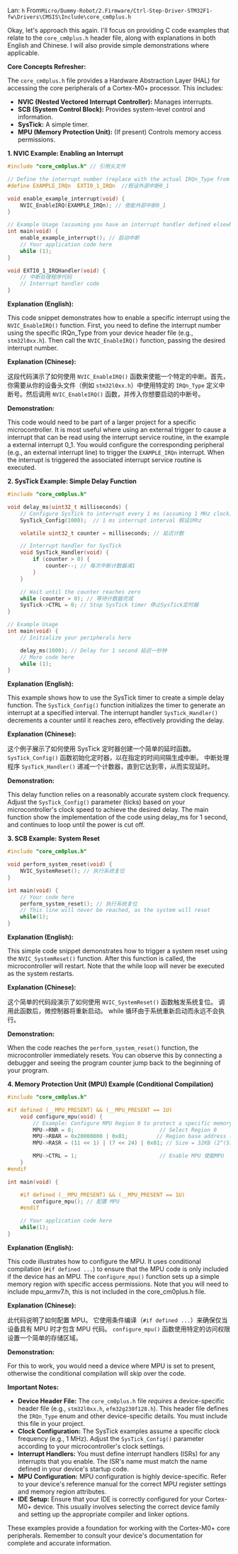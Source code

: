Lan: `h` From`Micro/Dummy-Robot/2.Firmware/Ctrl-Step-Driver-STM32F1-fw\Drivers\CMSIS\Include\core_cm0plus.h`

Okay, let's approach this again.  I'll focus on providing C code examples that relate to the `core_cm0plus.h` header file, along with explanations in both English and Chinese.  I will also provide simple demonstrations where applicable.

**Core Concepts Refresher:**

The `core_cm0plus.h` file provides a Hardware Abstraction Layer (HAL) for accessing the core peripherals of a Cortex-M0+ processor. This includes:

*   **NVIC (Nested Vectored Interrupt Controller):** Manages interrupts.
*   **SCB (System Control Block):**  Provides system-level control and information.
*   **SysTick:** A simple timer.
*   **MPU (Memory Protection Unit):** (If present) Controls memory access permissions.

**1. NVIC Example: Enabling an Interrupt**

```c
#include "core_cm0plus.h" // 引用头文件

// Define the interrupt number (replace with the actual IRQn_Type from your device header)
#define EXAMPLE_IRQn  EXTI0_1_IRQn  //假设外部中断0_1

void enable_example_interrupt(void) {
    NVIC_EnableIRQ(EXAMPLE_IRQn); // 使能外部中断0_1
}

// Example Usage (assuming you have an interrupt handler defined elsewhere)
int main(void) {
    enable_example_interrupt(); // 启动中断
    // Your application code here
    while (1);
}

void EXTI0_1_IRQHandler(void) {
    // 中断处理程序代码
    // Interrupt handler code
}
```

**Explanation (English):**

This code snippet demonstrates how to enable a specific interrupt using the `NVIC_EnableIRQ()` function. First, you need to define the interrupt number using the specific IRQn_Type from your device header file (e.g., `stm32l0xx.h`). Then call the `NVIC_EnableIRQ()` function, passing the desired interrupt number.

**Explanation (Chinese):**

这段代码演示了如何使用 `NVIC_EnableIRQ()` 函数来使能一个特定的中断。首先，你需要从你的设备头文件（例如 `stm32l0xx.h`）中使用特定的 `IRQn_Type` 定义中断号。然后调用 `NVIC_EnableIRQ()` 函数，并传入你想要启动的中断号。

**Demonstration:**

This code would need to be part of a larger project for a specific microcontroller. It is most useful where using an external trigger to cause a interrupt that can be read using the interrupt service routine, in the example a external interrupt 0_1. You would configure the corresponding peripheral (e.g., an external interrupt line) to trigger the `EXAMPLE_IRQn` interrupt. When the interrupt is triggered the associated interrupt service routine is executed.

**2. SysTick Example: Simple Delay Function**

```c
#include "core_cm0plus.h"

void delay_ms(uint32_t milliseconds) {
    // Configure SysTick to interrupt every 1 ms (assuming 1 MHz clock)
    SysTick_Config(1000);  // 1 ms interrupt interval 假设1Mhz

    volatile uint32_t counter = milliseconds; // 延迟计数

    // Interrupt handler for SysTick
    void SysTick_Handler(void) {
        if (counter > 0) {
            counter--; // 每次中断计数器减1
        }
    }

    // Wait until the counter reaches zero
    while (counter > 0); // 等待计数器完成
    SysTick->CTRL = 0; // Stop SysTick timer 停止SysTick定时器
}

// Example Usage
int main(void) {
    // Initialize your peripherals here

    delay_ms(1000); // Delay for 1 second 延迟一秒钟
    // More code here
    while (1);
}

```

**Explanation (English):**

This example shows how to use the SysTick timer to create a simple delay function. The `SysTick_Config()` function initializes the timer to generate an interrupt at a specified interval. The interrupt handler `SysTick_Handler()` decrements a counter until it reaches zero, effectively providing the delay.

**Explanation (Chinese):**

这个例子展示了如何使用 SysTick 定时器创建一个简单的延时函数。`SysTick_Config()` 函数初始化定时器，以在指定的时间间隔生成中断。 中断处理程序 `SysTick_Handler()` 递减一个计数器，直到它达到零，从而实现延时。

**Demonstration:**

This delay function relies on a reasonably accurate system clock frequency. Adjust the `SysTick_Config()` parameter (ticks) based on your microcontroller's clock speed to achieve the desired delay.  The main function show the implementation of the code using delay_ms for 1 second, and continues to loop until the power is cut off.

**3. SCB Example: System Reset**

```c
#include "core_cm0plus.h"

void perform_system_reset(void) {
    NVIC_SystemReset(); // 执行系统复位
}

int main(void) {
    // Your code here
    perform_system_reset(); // 执行系统复位
    // This line will never be reached, as the system will reset
    while(1);
}
```

**Explanation (English):**

This simple code snippet demonstrates how to trigger a system reset using the `NVIC_SystemReset()` function. After this function is called, the microcontroller will restart. Note that the while loop will never be executed as the system restarts.

**Explanation (Chinese):**

这个简单的代码段演示了如何使用 `NVIC_SystemReset()` 函数触发系统复位。 调用此函数后，微控制器将重新启动。 while 循环由于系统重新启动而永远不会执行。

**Demonstration:**

When the code reaches the `perform_system_reset()` function, the microcontroller immediately resets.  You can observe this by connecting a debugger and seeing the program counter jump back to the beginning of your program.

**4. Memory Protection Unit (MPU) Example (Conditional Compilation)**

```c
#include "core_cm0plus.h"

#if defined (__MPU_PRESENT) && (__MPU_PRESENT == 1U)
    void configure_mpu(void) {
        // Example: Configure MPU Region 0 to protect a specific memory area
        MPU->RNR = 0;                           // Select Region 0
        MPU->RBAR = 0x20000000 | 0x01;         // Region base address (e.g., start of RAM) and VALID bit 设置区域基地址
        MPU->RASR = (11 << 1) | (7 << 24) | 0x01; // Size = 32KB (2^(Size+1)), Full access, Enable  设置区域大小、权限和使能

        MPU->CTRL = 1;                          // Enable MPU 使能MPU
    }
#endif

int main(void) {

    #if defined (__MPU_PRESENT) && (__MPU_PRESENT == 1U)
        configure_mpu(); // 配置 MPU
    #endif

    // Your application code here
    while(1);
}
```

**Explanation (English):**

This code illustrates how to configure the MPU.  It uses conditional compilation (`#if defined ...`) to ensure that the MPU code is only included if the device has an MPU. The `configure_mpu()` function sets up a simple memory region with specific access permissions. Note that you will need to include mpu_armv7.h, this is not included in the core_cm0plus.h file.

**Explanation (Chinese):**

此代码说明了如何配置 MPU。 它使用条件编译（`#if defined ...`）来确保仅当设备具有 MPU 时才包含 MPU 代码。 `configure_mpu()` 函数使用特定的访问权限设置一个简单的存储区域。

**Demonstration:**

For this to work, you would need a device where MPU is set to present, otherwise the conditional compilation will skip over the code.

**Important Notes:**

*   **Device Header File:** The `core_cm0plus.h` file *requires* a device-specific header file (e.g., `stm32l0xx.h`, `efm32g230f128.h`).  This header file defines the `IRQn_Type` enum and other device-specific details.  You must include this file in your project.
*   **Clock Configuration:** The SysTick examples assume a specific clock frequency (e.g., 1 MHz).  Adjust the `SysTick_Config()` parameter according to your microcontroller's clock settings.
*   **Interrupt Handlers:**  You must define interrupt handlers (ISRs) for any interrupts that you enable.  The ISR's name must match the name defined in your device's startup code.
*   **MPU Configuration:**  MPU configuration is highly device-specific.  Refer to your device's reference manual for the correct MPU register settings and memory region attributes.
*   **IDE Setup:** Ensure that your IDE is correctly configured for your Cortex-M0+ device.  This usually involves selecting the correct device family and setting up the appropriate compiler and linker options.

These examples provide a foundation for working with the Cortex-M0+ core peripherals. Remember to consult your device's documentation for complete and accurate information.
